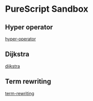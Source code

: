 # PureScript Sandbox

## Hyper operator

[hyper-operator](./hyper-operator/README.md)

## Dijkstra

[dijkstra](./dijkstra/README.md)

## Term rewriting

[term-rewriting](./term-rewriting/README.md)
